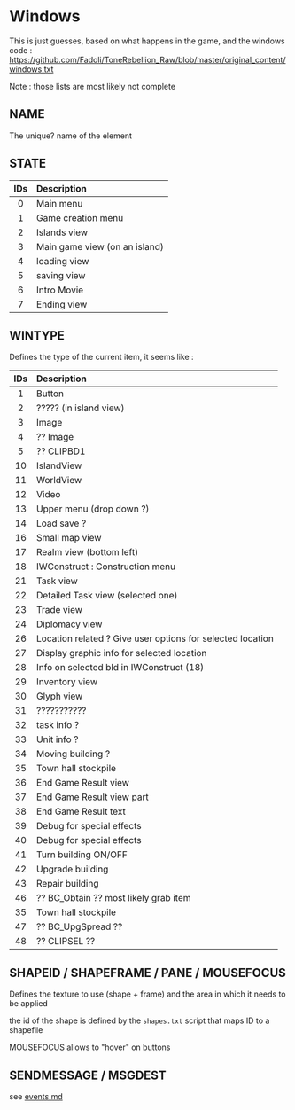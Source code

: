 Windows
===============

This is just guesses, based on what happens in the game, and the windows code : <https://github.com/Fadoli/ToneRebellion_Raw/blob/master/original_content/windows.txt>

Note : those lists are most likely not complete

## NAME

The unique? name of the element

## STATE

| IDs | Description |
|:-----:|:-------------|
| 0 | Main menu |
| 1 | Game creation menu |
| 2 | Islands view |
| 3 | Main game view (on an island) |
| 4 | loading view |
| 5 | saving view |
| 6 | Intro Movie |
| 7 | Ending view |

## WINTYPE

Defines the type of the current item, it seems like :

| IDs | Description |
|:-----:|:-------------|
| 1  | Button |
| 2  | ????? (in island view) |
| 3  | Image |
| 4  | ?? Image |
| 5  | ?? CLIPBD1 |
| 10 | IslandView |
| 11 | WorldView |
| 12 | Video |
| 13 | Upper menu (drop down ?) |
| 14 | Load save ? |
| 16 | Small map view |
| 17 | Realm view (bottom left) |
| 18 | IWConstruct : Construction menu |
| 21 | Task view |
| 22 | Detailed Task view (selected one) |
| 23 | Trade view |
| 24 | Diplomacy view |
| 26 | Location related ? Give user options for selected location |
| 27 | Display graphic info for selected location |
| 28 | Info on selected bld in IWConstruct (18) |
| 29 | Inventory view |
| 30 | Glyph view |
| 31 | ??????????? |
| 32 | task info ? |
| 33 | Unit info ? |
| 34 | Moving building ? |
| 35 | Town hall stockpile |
| 36 | End Game Result view |
| 37 | End Game Result view part |
| 38 | End Game Result text |
| 39 | Debug for special effects |
| 40 | Debug for special effects |
| 41 | Turn building ON/OFF |
| 42 | Upgrade building |
| 43 | Repair building |
| 46 | ?? BC_Obtain ?? most likely grab item |
| 35 | Town hall stockpile |
| 47 | ?? BC_UpgSpread ?? |
| 48 | ?? CLIPSEL ?? |

## SHAPEID / SHAPEFRAME / PANE / MOUSEFOCUS

Defines the texture to use (shape + frame) and the area in which it needs to be applied

the id of the shape is defined by the `shapes.txt` script that maps ID to a shapefile

MOUSEFOCUS allows to "hover" on buttons

## SENDMESSAGE / MSGDEST

see [events.md](./events.md)
